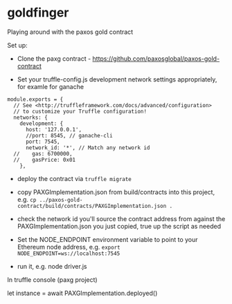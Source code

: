 # goldfinger

Playing around with the paxos gold contract

Set up:

* Clone the paxg contract - https://github.com/paxosglobal/paxos-gold-contract

* Set your truffle-config.js development network settings appropriately, for examle for ganache

```
module.exports = {
  // See <http://truffleframework.com/docs/advanced/configuration>
  // to customize your Truffle configuration!
  networks: {
    development: {
      host: '127.0.0.1',
      //port: 8545, // ganache-cli
      port: 7545,
      network_id: '*', // Match any network id
  //    gas: 6700000,
  //    gasPrice: 0x01
    },
```

* deploy the contract via `truffle migrate`
* copy PAXGImplementation.json from build/contracts into this project, e.g.
`cp ../paxos-gold-contract/build/contracts/PAXGImplementation.json .`
* check the network id you'll source the contract address from against the PAXGImplementation.json you just copied, true up the script as needed

* Set the NODE_ENDPOINT environment variable to point to your Ethereum node address, e.g. `export NODE_ENDPOINT=ws://localhost:7545`
* run it, e.g. node driver.js


In truffle console (paxg project)

let instance = await PAXGImplementation.deployed()